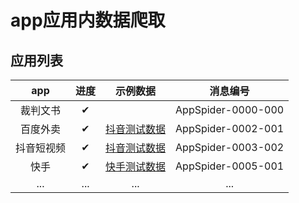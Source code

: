 # app应用内数据爬取

## 应用列表
|app|进度|示例数据|消息编号|
|:-----:|:-----:|:-----:|:-----:|
|裁判文书|✔||AppSpider-0000-000|
|百度外卖|✔|[抖音测试数据](http://appspider.info:8002/baiduwaimai)|AppSpider-0002-001|
|抖音短视频|✔|[抖音测试数据](http://appspider.info:8002/douyin2)|AppSpider-0003-002|
|快手|✔|[快手测试数据](http://appspider.info:8002/kuaishou101)|AppSpider-0005-001|
|...|...|...|...|